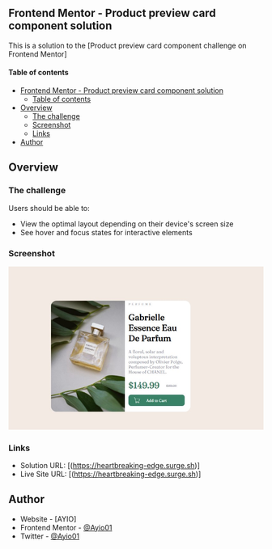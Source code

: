 ## Frontend Mentor - Product preview card component solution

This is a solution to the [Product preview card component challenge on Frontend Mentor]

#### Table of contents

- [Frontend Mentor - Product preview card component solution](#frontend-mentor---product-preview-card-component-solution)
    - [Table of contents](#table-of-contents)
- [Overview](#overview)
  - [The challenge](#the-challenge)
  - [Screenshot](#screenshot)
  - [Links](#links)
- [Author](#author)


## Overview

### The challenge

Users should be able to:

- View the optimal layout depending on their device's screen size
- See hover and focus states for interactive elements

### Screenshot

![](./screenshot.jpg)


### Links

- Solution URL: [(https://heartbreaking-edge.surge.sh)]
- Live Site URL: [(https://heartbreaking-edge.surge.sh)]


## Author

- Website - [AYIO]
- Frontend Mentor - [@Ayio01](https://www.frontendmentor.io/profile/Ayio01)
- Twitter - [@Ayio01](https://www.twitter.com/Ayio01)
